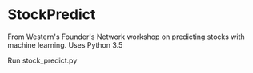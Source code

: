 # StockPredict
From Western's Founder's Network workshop on predicting stocks with machine learning. Uses Python 3.5

Run stock_predict.py
